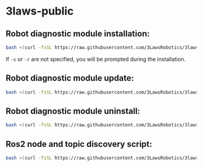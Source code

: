 # 3laws-public

## Robot diagnostic module installation:
```bash
bash <(curl -fsSL https://raw.githubusercontent.com/3LawsRobotics/3laws-public/master/rdm/install.sh) [-h (help)] [-y (yes to all)] [-s auto|manual (start mode)] [-r <ROBOT_ID>] <COMPANY_ID>
```
If `-s` or `-r` are not specified, you will be prompted during the installation.

## Robot diagnostic module update:
```bash
bash <(curl -fsSL https://raw.githubusercontent.com/3LawsRobotics/3laws-public/master/rdm/update.sh)
```

## Robot diagnostic module uninstall:
```bash
bash <(curl -fsSL https://raw.githubusercontent.com/3LawsRobotics/3laws-public/master/rdm/uninstall.sh)
```

## Ros2 node and topic discovery script:
```bash
bash <(curl -fsSL https://raw.githubusercontent.com/3LawsRobotics/3laws-public/master/rdm/ros_graph_discovery.sh)
```
